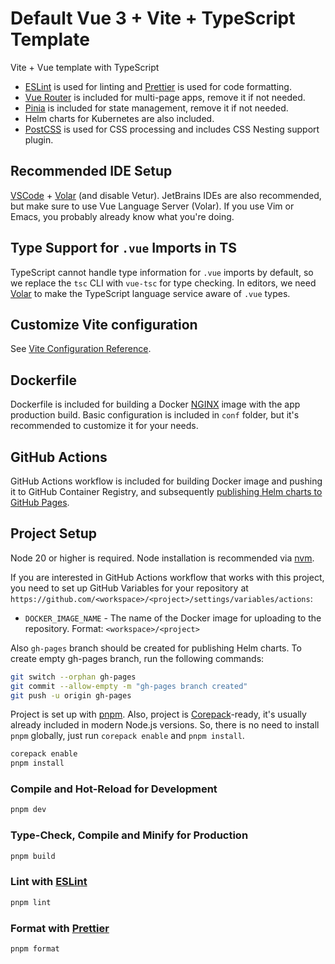 # Default Vue 3 + Vite + TypeScript Template
Vite + Vue template with TypeScript
- [ESLint](https://eslint.org/) is used for linting and [Prettier](https://prettier.io/) is used for code formatting.
- [Vue Router](https://router.vuejs.org/) is included for multi-page apps, remove it if not needed.
- [Pinia](https://pinia.esm.dev/) is included for state management, remove it if not needed.
- Helm charts for Kubernetes are also included.
- [PostCSS](https://postcss.org/) is used for CSS processing and includes CSS Nesting support plugin.

## Recommended IDE Setup

[VSCode](https://code.visualstudio.com/) + [Volar](https://marketplace.visualstudio.com/items?itemName=Vue.volar) (and disable Vetur).
JetBrains IDEs are also recommended, but make sure to use Vue Language Server (Volar).
If you use Vim or Emacs, you probably already know what you're doing. 

## Type Support for `.vue` Imports in TS

TypeScript cannot handle type information for `.vue` imports by default, so we replace the `tsc` CLI with `vue-tsc` for type checking. In editors, we need [Volar](https://marketplace.visualstudio.com/items?itemName=Vue.volar) to make the TypeScript language service aware of `.vue` types.

## Customize Vite configuration

See [Vite Configuration Reference](https://vitejs.dev/config/).

## Dockerfile

Dockerfile is included for building a Docker [NGINX](https://nginx.com) image with the app production build. Basic configuration is included in `conf` folder, but it's recommended to customize it for your needs.

## GitHub Actions

GitHub Actions workflow is included for building Docker image and pushing it to GitHub Container Registry, 
and subsequently [publishing Helm charts to GitHub Pages](https://helm.sh/docs/topics/chart_repository/).

## Project Setup

Node 20 or higher is required.
Node installation is recommended via [nvm](https://github.com/nvm-sh/nvm).

If you are interested in GitHub Actions workflow that works with this project, you need to set up GitHub Variables for your repository at `https://github.com/<workspace>/<project>/settings/variables/actions`:
- `DOCKER_IMAGE_NAME` - The name of the Docker image for uploading to the repository. Format: `<workspace>/<project>`

Also `gh-pages` branch should be created for publishing Helm charts. To create empty gh-pages branch, run the following commands:

```sh
git switch --orphan gh-pages
git commit --allow-empty -m "gh-pages branch created"
git push -u origin gh-pages
```

Project is set up with [pnpm](https://pnpm.io/).
Also, project is [Corepack](https://github.com/nodejs/corepack)-ready, it's usually already included in modern Node.js versions.
So, there is no need to install `pnpm` globally, just run `corepack enable` and `pnpm install`.

```sh
corepack enable
pnpm install
```

### Compile and Hot-Reload for Development

```sh
pnpm dev
```

### Type-Check, Compile and Minify for Production

```sh
pnpm build
```

### Lint with [ESLint](https://eslint.org/)

```sh
pnpm lint
```

### Format with [Prettier](https://prettier.io/)

```sh
pnpm format
```
